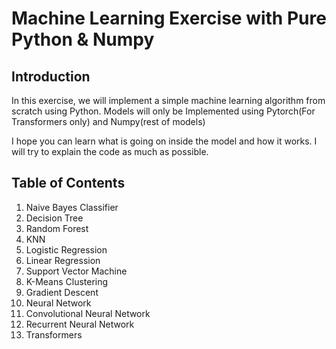 # Machine Learning Exercise with Pure Python & Numpy

## Introduction

In this exercise, we will implement a simple machine learning algorithm from scratch using Python. Models will only be
Implemented using Pytorch(For Transformers only) and Numpy(rest of models)

I hope you can learn what is going on inside the model and how it works. I will try to explain the code as much as possible.

## Table of Contents
1. Naive Bayes Classifier
2. Decision Tree
3. Random Forest
4. KNN
5. Logistic Regression
6. Linear Regression
7. Support Vector Machine
8. K-Means Clustering
9. Gradient Descent
10. Neural Network
11. Convolutional Neural Network
12. Recurrent Neural Network
13. Transformers
